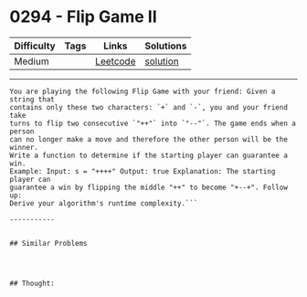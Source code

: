 # 0294 - Flip Game II

Difficulty  | Tags | Links | Solutions
----------- | ---- | ----- | -----
Medium |  | [Leetcode](https://leetcode.com/problems/flip-game-ii) | [solution](https://leetcode.com/problems/flip-game-ii/solution/)


-----------

```
You are playing the following Flip Game with your friend: Given a string that
contains only these two characters: `+` and `-`, you and your friend take
turns to flip two consecutive `"++"` into `"--"`. The game ends when a person
can no longer make a move and therefore the other person will be the winner.
Write a function to determine if the starting player can guarantee a win.
Example: Input: s = "++++" Output: true Explanation: The starting player can
guarantee a win by flipping the middle "++" to become "+--+". Follow up:
Derive your algorithm's runtime complexity.```

-----------


## Similar Problems




## Thought:
